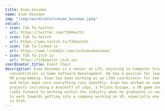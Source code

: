```yaml
---
title: Evan_kessman
name: Evan Kessman
img: "/img/coordinators/evan_kessman.jpeg"
social:
- icon: fab fa-twitter
  url: https://twitter.com/T3kMast3r
- icon: fab fa-twitch
  url: https://www.twitch.tv/t3kmast3r
- icon: fab fa-linked-in
  url: https://www.linkedin.com/in/evanakessman/
- icon: fab fa-itch-io
  url: https://t3kmast3r.itch.io/
coordinator_title: Event Chair
description: Evan Kessman is a senior at LTU, majoring in Computer Science with a
  concentration in Game Software Development. He has a passion for leadership and
  VR programming. Evan has been working as an LTUX coordinator for two years now,
  and helps make sure everything runs smoothly. Evan has worked on numerous other
  projects including a knockoff of iSpy, a Prison Escape, a VR game and more. Evan
  looks forward to working within the industry when he graduates in next May. He hopes
  to work towards getting into a company working on VR, especially one like The VOID
  in Utah.
---
```


